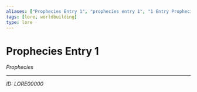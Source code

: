 ```yaml
---
aliases: ["Prophecies Entry 1", "prophecies entry 1", "1 Entry Prophecies"]
tags: [lore, worldbuilding]
type: lore
---
```


# Prophecies Entry 1

*Prophecies*

---
*ID: LORE00000*